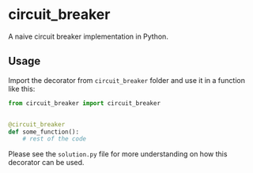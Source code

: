 # circuit_breaker

A naive circuit breaker implementation in Python.

## Usage
Import the decorator from `circuit_breaker` folder and use it in a function like this:

```python
from circuit_breaker import circuit_breaker


@circuit_breaker
def some_function():
    # rest of the code
```

Please see the `solution.py` file for more understanding on how this decorator can be used.
